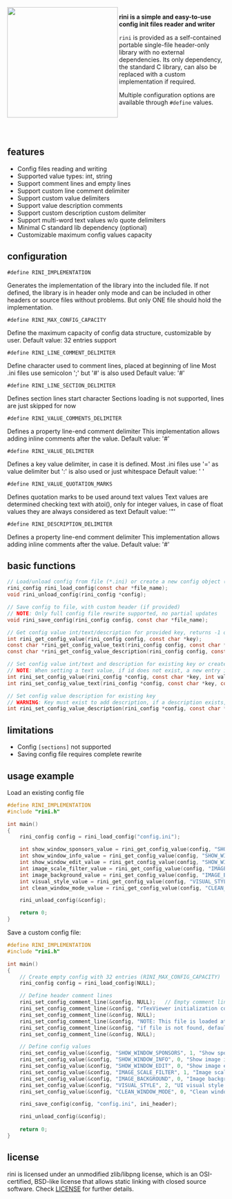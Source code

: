<img align="left" src="https://github.com/raysan5/rini/blob/main/logo/rini_256x256.png" width=256>

**rini is a simple and easy-to-use config init files reader and writer**

`rini` is provided as a self-contained portable single-file header-only library with no external dependencies. 
Its only dependency, the standard C library, can also be replaced with a custom implementation if required.

Multiple configuration options are available through `#define` values.

<br>
<br>
<br>

## features

 - Config files reading and writing
 - Supported value types: int, string
 - Support comment lines and empty lines
 - Support custom line comment delimiter
 - Support custom value delimiters
 - Support value description comments
 - Support custom description custom delimiter
 - Support multi-word text values w/o quote delimiters
 - Minimal C standard lib dependency (optional)
 - Customizable maximum config values capacity

## configuration

`#define RINI_IMPLEMENTATION`

Generates the implementation of the library into the included file.
If not defined, the library is in header only mode and can be included in other headers
or source files without problems. But only ONE file should hold the implementation.

`#define RINI_MAX_CONFIG_CAPACITY`

Define the maximum capacity of config data structure, customizable by user.
Default value: 32 entries support

`#define RINI_LINE_COMMENT_DELIMITER`

Define character used to comment lines, placed at beginning of line
Most .ini files use semicolon ';' but '#' is also used
Default value: '#'

`#define RINI_LINE_SECTION_DELIMITER`

Defines section lines start character
Sections loading is not supported, lines are just skipped for now

`#define RINI_VALUE_COMMENTS_DELIMITER`

Defines a property line-end comment delimiter
This implementation allows adding inline comments after the value.
Default value: '#'

`#define RINI_VALUE_DELIMITER`

Defines a key value delimiter, in case it is defined.
Most .ini files use '=' as value delimiter but ':' is also used or just whitespace
Default value: ' '

`#define RINI_VALUE_QUOTATION_MARKS`

Defines quotation marks to be used around text values 
Text values are determined checking text with atoi(), only for integer values,
in case of float values they are always considered as text
Default value: '\"'

`#define RINI_DESCRIPTION_DELIMITER`

Defines a property line-end comment delimiter
This implementation allows adding inline comments after the value.
Default value: '#'
 
## basic functions

```c
// Load/unload config from file (*.ini) or create a new config object (pass NULL)
rini_config rini_load_config(const char *file_name);            
void rini_unload_config(rini_config *config);

// Save config to file, with custom header (if provided)
// NOTE: Only full config file rewrite supported, no partial updates
void rini_save_config(rini_config config, const char *file_name);

// Get config value int/text/description for provided key, returns -1 or NULL if not found
int rini_get_config_value(rini_config config, const char *key);
const char *rini_get_config_value_text(rini_config config, const char *key); 
const char *rini_get_config_value_description(rini_config config, const char *key);

// Set config value int/text and description for existing key or create a new entry
// NOTE: When setting a text value, if id does not exist, a new entry is automatically created
int rini_set_config_value(rini_config *config, const char *key, int value, const char *desc);
int rini_set_config_value_text(rini_config *config, const char *key, const char *text, const char *desc); 

// Set config value description for existing key
// WARNING: Key must exist to add description, if a description exists, it is updated
int rini_set_config_value_description(rini_config *config, const char *key, const char *desc); 
```

## limitations

 - Config `[sections]` not supported
 - Saving config file requires complete rewrite

## usage example

Load an existing config file
```c
#define RINI_IMPLEMENTATION
#include "rini.h"

int main()
{
    rini_config config = rini_load_config("config.ini");

    int show_window_sponsors_value = rini_get_config_value(config, "SHOW_WINDOW_SPONSORS");
    int show_window_info_value = rini_get_config_value(config, "SHOW_WINDOW_INFO");
    int show_window_edit_value = rini_get_config_value(config, "SHOW_WINDOW_EDIT");
    int image_scale_filter_value = rini_get_config_value(config, "IMAGE_SCALE_FILTER");
    int image_background_value = rini_get_config_value(config, "IMAGE_BACKGROUND");
    int visual_style_value = rini_get_config_value(config, "VISUAL_STYLE");
    int clean_window_mode_value = rini_get_config_value(config, "CLEAN_WINDOW_MODE");

    rini_unload_config(&config);

    return 0;
}
```

Save a custom config file:
```c
#define RINI_IMPLEMENTATION
#include "rini.h"

int main()
{
    // Create empty config with 32 entries (RINI_MAX_CONFIG_CAPACITY)
    rini_config config = rini_load_config(NULL);

    // Define header comment lines
    rini_set_config_comment_line(&config, NULL);   // Empty comment line, but including comment prefix delimiter
    rini_set_config_comment_line(&config, "rTexViewer initialization configuration options");
    rini_set_config_comment_line(&config, NULL);
    rini_set_config_comment_line(&config, "NOTE: This file is loaded at application startup,");
    rini_set_config_comment_line(&config, "if file is not found, default values are applied");
    rini_set_config_comment_line(&config, NULL);

    // Define config values
    rini_set_config_value(&config, "SHOW_WINDOW_SPONSORS", 1, "Show sponsors window at initialization");
    rini_set_config_value(&config, "SHOW_WINDOW_INFO", 0, "Show image info window");
    rini_set_config_value(&config, "SHOW_WINDOW_EDIT", 0, "Show image edit window");
    rini_set_config_value(&config, "IMAGE_SCALE_FILTER", 1, "Image scale filter enabled: 0-Point, 1-Bilinear");
    rini_set_config_value(&config, "IMAGE_BACKGROUND", 0, "Image background style: 0-None, 1-Checked, 2-Black, 3-Magenta");
    rini_set_config_value(&config, "VISUAL_STYLE", 2, "UI visual style selected: 0-9");
    rini_set_config_value(&config, "CLEAN_WINDOW_MODE", 0, "Clean window mode enabled");

    rini_save_config(config, "config.ini", ini_header);

    rini_unload_config(&config);
    
    return 0;
}
```

## license

rini is licensed under an unmodified zlib/libpng license, which is an OSI-certified, BSD-like license that allows static linking with closed source software. Check [LICENSE](LICENSE) for further details.
